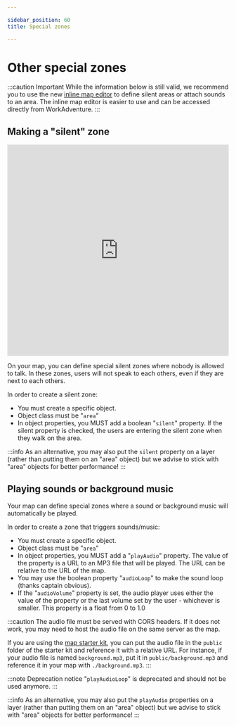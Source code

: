 ```yaml
---

sidebar_position: 60
title: Special zones

---
```


# Other special zones

:::caution Important
While the information below is still valid, we recommend you to use the new [inline map editor](../inline-editor/) to define silent areas
or attach sounds to an area.
The inline map editor is easier to use and can be accessed directly from WorkAdventure.
:::


## Making a "silent" zone

<iframe width="100%" height="480" src="https://www.youtube.com/embed/z7XLo06o-ow" title="Building your map - Special zones" frameborder="0" allow="accelerometer; autoplay; clipboard-write; encrypted-media; gyroscope; picture-in-picture; web-share; fullscreen" allowfullscreen></iframe>

On your map, you can define special silent zones where nobody is allowed to talk. In these zones, users will not speak to each others, even if they are next to each others.

In order to create a silent zone:

* You must create a specific object.
* Object class must be "`area`"
* In object properties, you MUST add a boolean "`silent`" property. If the silent property is checked, the users are entering the silent zone when they walk on the area.

:::info
As an alternative, you may also put the `silent` property on a layer (rather than putting them on an "area" object)
but we advise to stick with "area" objects for better performance!
:::

## Playing sounds or background music

Your map can define special zones where a sound or background music will automatically be played.

In order to create a zone that triggers sounds/music:

* You must create a specific object.
* Object class must be "`area`"
* In object properties, you MUST add a "`playAudio`" property. The value of the property is a URL to an MP3 file that will be played. The URL can be relative to the URL of the map.
* You may use the boolean property "`audioLoop`" to make the sound loop (thanks captain obvious).
* If the "`audioVolume`" property is set, the audio player uses either the value of the property or the last volume set by the user - whichever is smaller. This property is a float from 0 to 1.0

:::caution
The audio file must be served with CORS headers. If it does not work, you may need to host the audio file on the same server as the map.

If you are using the [map starter kit](https://github.com/workadventure/map-starter-kit), you can put the audio file in the `public` folder of the starter kit and reference it with a relative URL.
For instance, if your audio file is named `background.mp3`, put it in `public/background.mp3` and reference it in your map with `./background.mp3`.
:::

:::note Deprecation notice
"`playAudioLoop`" is deprecated and should not be used anymore.
:::

:::info
As an alternative, you may also put the `playAudio` properties on a layer (rather than putting them on an "area" object)
but we advise to stick with "area" objects for better performance!
:::
